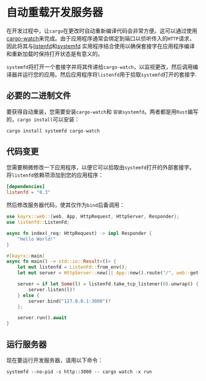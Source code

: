 # 自动重载开发服务器

在开发过程中，让`cargo`在更改时自动重新编译代码会非常方便。这可以通过使用[cargo-watch](https://github.com/passcod/cargo-watch)来完成。由于应用程序通常会绑定到端口以侦听传入的`HTTP`请求，因此将其与[listenfd](https://crates.io/crates/listenfd)和[systemfd](https://github.com/mitsuhiko/systemfd) 实用程序结合使用以确保套接字在应用程序编译和重新加载时保持打开状态是有意义的。

`systemfd`将打开一个套接字并将其传递给`cargo-watch`，以监视更改，然后调用编译器并运行您的应用。然后应用程序将`listenfd`用于拾取`systemfd`打开的套接字.

## 必要的二进制文件

要获得自动重装，您需要安装`cargo-watch`和 `安装systemfd`。两者都是用`Rust`编写的，`cargo install`可以安装：

```rust
cargo install systemfd cargo-watch
```

## 代码变更

您需要稍微修改一下应用程序，以便它可以拾取由`systemfd`打开的外部套接字。将`listenfd`依赖项添加到您的应用程序：

```toml
[dependencies]
listenfd = "0.3"
```

然后修改服务器代码，使其仅作为`bind`后备调用：

```rust
use kayrx::web::{web, App, HttpRequest, HttpServer, Responder};
use listenfd::ListenFd;

async fn index(_req: HttpRequest) -> impl Responder {
    "Hello World!"
}

#[kayrx::main]
async fn main() -> std::io::Result<()> {
    let mut listenfd = ListenFd::from_env();
    let mut server = HttpServer::new(|| App::new().route("/", web::get().to(index)));

    server = if let Some(l) = listenfd.take_tcp_listener(0).unwrap() {
        server.listen(l)?
    } else {
        server.bind("127.0.0.1:3000")?
    };

    server.run().await
}
```

## 运行服务器

现在要运行开发服务器，请用以下命令：

```shell
systemfd --no-pid -s http::3000 -- cargo watch -x run
```
